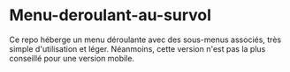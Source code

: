 # Menu-deroulant-au-survol
 Ce repo héberge un menu déroulante avec des sous-menus associés, très simple d'utilisation et léger. Néanmoins, cette version n'est pas la plus conseillé pour une version mobile.
